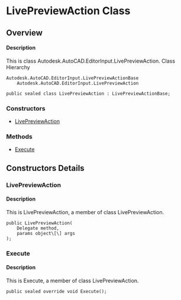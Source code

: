 # LivePreviewAction Class

## Overview

#### Description
This is class Autodesk.AutoCAD.EditorInput.LivePreviewAction.
Class Hierarchy
```text
Autodesk.AutoCAD.EditorInput.LivePreviewActionBase
    Autodesk.AutoCAD.EditorInput.LivePreviewAction
```

```text
public sealed class LivePreviewAction : LivePreviewActionBase;
```

### Constructors

- [LivePreviewAction](#livepreviewaction)

### Methods

- [Execute](#execute)


## Constructors Details

### LivePreviewAction

#### Description
This is LivePreviewAction, a member of class LivePreviewAction.
```text
public LivePreviewAction(
    Delegate method, 
    params object\[\] args
);
```

### Execute

#### Description
This is Execute, a member of class LivePreviewAction.
```text
public sealed override void Execute();
```
